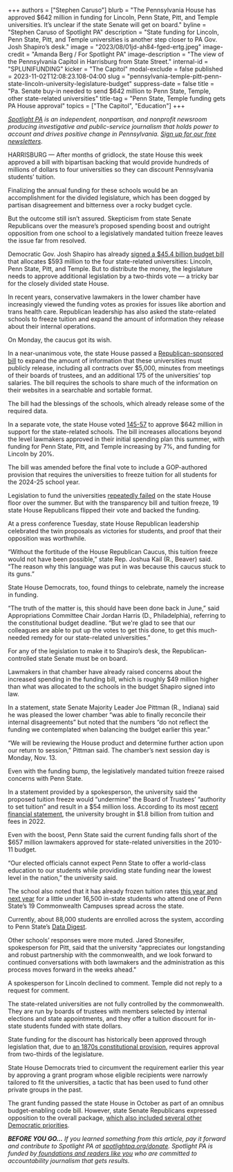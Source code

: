 +++
authors = ["Stephen Caruso"]
blurb = "The Pennsylvania House has approved $642 million in funding for Lincoln, Penn State, Pitt, and Temple universities. It’s unclear if the state Senate will get on board."
byline = "Stephen Caruso of Spotlight PA"
description = "State funding for Lincoln, Penn State, Pitt, and Temple universities is another step closer to PA Gov. Josh Shapiro’s desk."
image = "2023/08/01jd-ah84-fged-ertg.jpeg"
image-credit = "Amanda Berg / For Spotlight PA"
image-description = "The view of the Pennsylvania Capitol in Harrisburg from State Street."
internal-id = "SPLUNIFUNDING"
kicker = "The Capitol"
modal-exclude = false
published = 2023-11-02T12:08:23.108-04:00
slug = "pennsylvania-temple-pitt-penn-state-lincoln-university-legislature-budget"
suppress-date = false
title = "Pa. Senate buy-in needed to send $642 million to Penn State, Temple, other state-related universities"
title-tag = "Penn State, Temple funding gets PA House approval"
topics = ["The Capitol", "Education"]
+++

<a href="https://www.spotlightpa.org/"><em>Spotlight PA</em></a><em> is an independent, nonpartisan, and nonprofit newsroom producing investigative and public-service journalism that holds power to account and drives positive change in Pennsylvania. </em><a href="https://www.spotlightpa.org/newsletters"><em>Sign up for our free newsletters</em></a><em>.</em>

HARRISBURG — After months of gridlock, the state House this week approved a bill with bipartisan backing that would provide hundreds of millions of dollars to four universities so they can discount Pennsylvania students’ tuition.

Finalizing the annual funding for these schools would be an accomplishment for the divided legislature, which has been dogged by partisan disagreement and bitterness over a rocky budget cycle.

But the outcome still isn’t assured. Skepticism from state Senate Republicans over the measure’s proposed spending boost and outright opposition from one school to a legislatively mandated tuition freeze leaves the issue far from resolved.

<script src="https://www.spotlightpa.org/embed.js" async></script><div data-spl-embed-version="1" data-spl-src="https://www.spotlightpa.org/embeds/newsletter/"></div>

Democratic Gov. Josh Shapiro has already <a href="https://www.spotlightpa.org/news/2023/08/pennsylvania-budget-legislature-josh-shapiro-kim-ward-education-voucher-funding/">signed a $45.4 billion budget bill</a> that allocates $593 million to the four state-related universities: Lincoln, Penn State, Pitt, and Temple. But to distribute the money, the legislature needs to approve additional legislation by a two-thirds vote — a tricky bar for the closely divided state House.

In recent years, conservative lawmakers in the lower chamber have increasingly viewed the funding votes as proxies for issues like abortion and trans health care. Republican leadership has also asked the state-related schools to freeze tuition and expand the amount of information they release about their internal operations.

On Monday, the caucus got its wish.

In a near-unanimous vote, the state House passed a <a href="https://www.legis.state.pa.us/cfdocs/billinfo/billinfo.cfm?syear=2023&amp;sind=0&amp;body=H&amp;type=B&amp;bn=1556">Republican-sponsored bill</a> to expand the amount of information that these universities must publicly release, including all contracts over $5,000, minutes from meetings of their boards of trustees, and an additional 175 of the universities’ top salaries. The bill requires the schools to share much of the information on their websites in a searchable and sortable format.

The bill had the blessings of the schools, which already release some of the required data.

In a separate vote, the state House voted <a href="https://www.legis.state.pa.us/CFDOCS/Legis/RC/Public/rc_view_action2.cfm?sess_yr=2023&amp;sess_ind=0&amp;rc_body=H&amp;rc_nbr=682">145-57</a> to approve $642 million in support for the state-related schools. The bill increases allocations beyond the level lawmakers approved in their initial spending plan this summer, with funding for Penn State, Pitt, and Temple increasing by 7%, and funding for Lincoln by 20%.

The bill was amended before the final vote to include a GOP-authored provision that requires the universities to freeze tuition for all students for the 2024-25 school year.

Legislation to fund the universities <a href="https://www.spotlightpa.org/news/2023/07/pennsylvania-state-related-university-lincoln-psu-pitt-temple-deadlock/">repeatedly failed</a> on the state House floor over the summer. But with the transparency bill and tuition freeze, 19 state House Republicans flipped their vote and backed the funding.

At a press conference Tuesday, state House Republican leadership celebrated the twin proposals as victories for students, and proof that their opposition was worthwhile.

“Without the fortitude of the House Republican Caucus, this tuition freeze would not have been possible,” state Rep. Joshua Kail (R., Beaver) said. “The reason why this language was put in was because this caucus stuck to its guns.”

State House Democrats, too, found things to celebrate, namely the increase in funding.

“The truth of the matter is, this should have been done back in June,” said Appropriations Committee Chair Jordan Harris (D., Philadelphia), referring to the constitutional budget deadline. “But we&#39;re glad to see that our colleagues are able to put up the votes to get this done, to get this much-needed remedy for our state-related universities.”

For any of the legislation to make it to Shapiro’s desk, the Republican-controlled state Senate must be on board.

Lawmakers in that chamber have already raised concerns about the increased spending in the funding bill, which is roughly $49 million higher than what was allocated to the schools in the budget Shapiro signed into law.

In a statement, state Senate Majority Leader Joe Pittman (R., Indiana) said he was pleased the lower chamber “was able to finally reconcile their internal disagreements” but noted that the numbers “do not reflect the funding we contemplated when balancing the budget earlier this year.”

“We will be reviewing the House product and determine further action upon our return to session,” Pittman said. The chamber’s next session day is Monday, Nov. 13.

Even with the funding bump, the legislatively mandated tuition freeze raised concerns with Penn State.

In a statement provided by a spokesperson, the university said the proposed tuition freeze would “undermine” the Board of Trustees’ “authority to set tuition” and result in a $54 million loss. According to its most <a href="https://budgetandfinance.psu.edu/sites/budgetandfinance/files/psu_2022_financial_statements_-_final.pdf">recent financial statement</a>, the university brought in $1.8 billion from tuition and fees in 2022.

Even with the boost, Penn State said the current funding falls short of the $657 million lawmakers approved for state-related universities in the 2010-11 budget.

“Our elected officials cannot expect Penn State to offer a world-class education to our students while providing state funding near the lowest level in the nation,” the university said.

The school also noted that it has already frozen tuition rates <a href="https://www.psu.edu/news/administration/story/board-approves-tuition-operating-budgets-through-2024-25/">this year and next year</a> for a little under 16,500 in-state students who attend one of Penn State’s 19 Commonwealth Campuses spread across the state.

Currently, about 88,000 students are enrolled across the system, according to Penn State’s <a href="https://datadigest.psu.edu/student-enrollment/">Data Digest</a>.

Other schools’ responses were more muted. Jared Stonesifer, spokesperson for Pitt, said that the university “appreciates our longstanding and robust partnership with the commonwealth, and we look forward to continued conversations with both lawmakers and the administration as this process moves forward in the weeks ahead.&#34;

<script src="https://www.spotlightpa.org/embed.js" async></script><div data-spl-embed-version="1" data-spl-src="https://www.spotlightpa.org/embeds/donate/"></div>

A spokesperson for Lincoln declined to comment. Temple did not reply to a request for comment.

The state-related universities are not fully controlled by the commonwealth. They are run by boards of trustees with members selected by internal elections and state appointments, and they offer a tuition discount for in-state students funded with state dollars.

State funding for the discount has historically been approved through legislation that, due to <a href="https://www.spotlightpa.org/news/2023/07/pennsylvania-budget-temple-pitt-funding-guns-house-full-time-legislature/">an 1870s constitutional provision</a>, requires approval from two-thirds of the legislature.

State House Democrats tried to circumvent the requirement earlier this year by approving a grant program whose eligible recipients were narrowly tailored to fit the universities, a tactic that has been used to fund other private groups in the past.

The grant funding passed the state House in October as part of an omnibus budget-enabling code bill. However, state Senate Republicans expressed opposition to the overall package, <a href="https://www.spotlightpa.org/news/2023/10/pennsylvania-budget-legislature-education-spending-tax-code/">which also included several other Democratic priorities</a>.

<strong><em>BEFORE YOU GO…</em></strong><em> If you learned something from this article, pay it forward and contribute to Spotlight PA at </em><a href="http://spotlightpa.org/donate"><em>spotlightpa.org/donate</em></a><em>. Spotlight PA is funded by</em><a href="https://www.spotlightpa.org/support"><em> foundations and readers like you</em></a><em> who are committed to accountability journalism that gets results.</em>

